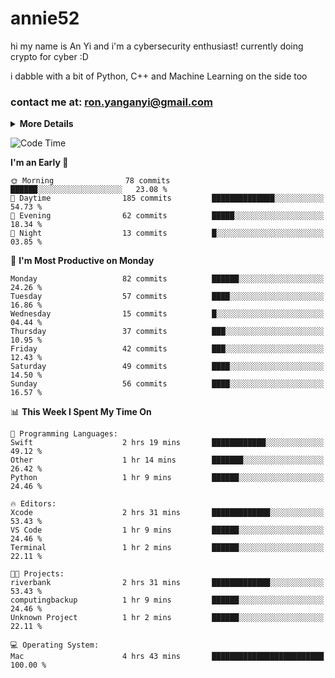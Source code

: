 # annie52 

hi my name is An Yi and i'm a cybersecurity enthusiast!
currently doing crypto for cyber :D

i dabble with a bit of Python, C++ and Machine Learning on the side too

<!--
![trophy](https://github-profile-trophy.vercel.app/?username=yanganyi&theme=discord&no-frame=true&no-bg=false&margin-w=4&row=1)
-->

### contact me at: ron.yanganyi@gmail.com

<details>
<summary>
  <strong>More Details</strong>
</summary>
<br/>

**main langs**

![Python](https://img.shields.io/badge/-Python-black?style=for-the-badge&logo=python)
![C++](https://img.shields.io/badge/-C%2B%2B-black?style=for-the-badge&logo=c%2B%2B)
![Swift](https://img.shields.io/badge/-Swift-black?style=for-the-badge&logo=swift)

**dev envs**

![VSCode](https://img.shields.io/badge/-VS_Code-black?style=for-the-badge&logo=visualstudiocode)
![Figma](https://img.shields.io/badge/-Figma-black?style=for-the-badge&logo=figma)
![XCode](https://img.shields.io/badge/-XCode-black?style=for-the-badge&logo=xcode)
![Github](https://img.shields.io/badge/-Github-black?style=for-the-badge&logo=github)

**browsers**

![Arc Browser](https://img.shields.io/badge/-Arc-black?style=for-the-badge&logo=arc)
![Opera GX](https://img.shields.io/badge/-Opera_GX-black?style=for-the-badge&logo=operagx)
![Firefox](https://img.shields.io/badge/-Firefox-black?style=for-the-badge&logo=firefox)

**devices**

![macOS](https://img.shields.io/badge/-macOS-black?style=for-the-badge&logo=macos)
![Kali Linux](https://img.shields.io/badge/-Kali-black?style=for-the-badge&logo=kalilinux)
![Windows](https://img.shields.io/badge/-Windows-black?style=for-the-badge&logo=windows11)
![Android](https://img.shields.io/badge/-Android-black?style=for-the-badge&logo=android)

</details>

<!--START_SECTION:waka-->
![Code Time](http://img.shields.io/badge/Code%20Time-12%20hrs%2037%20mins-blue)

**I'm an Early 🐤** 

```text
🌞 Morning                78 commits          ██████░░░░░░░░░░░░░░░░░░░   23.08 % 
🌆 Daytime                185 commits         ██████████████░░░░░░░░░░░   54.73 % 
🌃 Evening                62 commits          █████░░░░░░░░░░░░░░░░░░░░   18.34 % 
🌙 Night                  13 commits          █░░░░░░░░░░░░░░░░░░░░░░░░   03.85 % 
```
📅 **I'm Most Productive on Monday** 

```text
Monday                   82 commits          ██████░░░░░░░░░░░░░░░░░░░   24.26 % 
Tuesday                  57 commits          ████░░░░░░░░░░░░░░░░░░░░░   16.86 % 
Wednesday                15 commits          █░░░░░░░░░░░░░░░░░░░░░░░░   04.44 % 
Thursday                 37 commits          ███░░░░░░░░░░░░░░░░░░░░░░   10.95 % 
Friday                   42 commits          ███░░░░░░░░░░░░░░░░░░░░░░   12.43 % 
Saturday                 49 commits          ████░░░░░░░░░░░░░░░░░░░░░   14.50 % 
Sunday                   56 commits          ████░░░░░░░░░░░░░░░░░░░░░   16.57 % 
```


📊 **This Week I Spent My Time On** 

```text
💬 Programming Languages: 
Swift                    2 hrs 19 mins       ████████████░░░░░░░░░░░░░   49.12 % 
Other                    1 hr 14 mins        ███████░░░░░░░░░░░░░░░░░░   26.42 % 
Python                   1 hr 9 mins         ██████░░░░░░░░░░░░░░░░░░░   24.46 % 

🔥 Editors: 
Xcode                    2 hrs 31 mins       █████████████░░░░░░░░░░░░   53.43 % 
VS Code                  1 hr 9 mins         ██████░░░░░░░░░░░░░░░░░░░   24.46 % 
Terminal                 1 hr 2 mins         ██████░░░░░░░░░░░░░░░░░░░   22.11 % 

🐱‍💻 Projects: 
riverbank                2 hrs 31 mins       █████████████░░░░░░░░░░░░   53.43 % 
computingbackup          1 hr 9 mins         ██████░░░░░░░░░░░░░░░░░░░   24.46 % 
Unknown Project          1 hr 2 mins         ██████░░░░░░░░░░░░░░░░░░░   22.11 % 

💻 Operating System: 
Mac                      4 hrs 43 mins       █████████████████████████   100.00 % 
```


<!--END_SECTION:waka-->

<!--
## a little background

- I am currently studying at [Hwa Chong Junior College](https://www.hci.edu.sg/), subject combi P CP M E
- Currently doing CTFs and [Leetcode](https://leetcode.com/) daily challenges
- Fluent in English and Chinese, learning Russian and Indonesian

<a href="">
  <img align="centre" src="https://github-readme-stats.vercel.app/api?username=yanganyi&count_private=true&include_all_commits=true&show_icons=true&title_color=007bff&text_color=e7e7e7&icon_color=007bff&bg_color=171c28" />
<a />
-->



<!--
![Top Langs](https://github-readme-stats.vercel.app/api/top-langs/?username=yanganyi&layout=compact&title_color=007bff&text_color=e7e7e7&icon_color=007bff&bg_color=171c28)
-->

<!--
**yanganyi/yanganyi** is a ✨ _special_ ✨ repository because its `README.md` (this file) appears on your GitHub profile.

Here are some ideas to get you started:

- 🔭 I’m currently working on ...
- 🌱 I’m currently learning ...
- 👯 I’m looking to collaborate on ...
- 🤔 I’m looking for help with ...
- 💬 Ask me about ...
- 📫 How to reach me: ...
- 😄 Pronouns: ...
- ⚡ Fun fact: ...
-->
